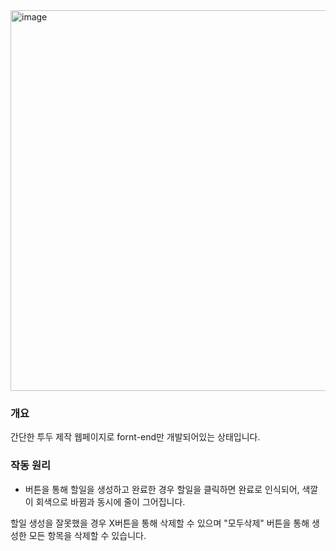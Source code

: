 <img width="609" alt="image" src="https://github.com/6HyeonHee/To-do-List/assets/119562341/92ce47b3-ca9f-4626-8672-88df28dc8476">

### 개요
간단한 투두 제작 웹페이지로 fornt-end만 개발되어있는 상태입니다.

### 작동 원리
+ 버튼을 통해 할일을 생성하고 완료한 경우 할일을 클릭하면 완료로 인식되어, 색깔이 회색으로 바뀜과 동시에 줄이 그어집니다.

할일 생성을 잘못했을 경우 X버튼을 통해 삭제할 수 있으며 "모두삭제" 버튼을 통해 생성한 모든 항목을 삭제할 수 있습니다.
